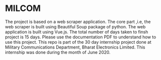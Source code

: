 # MILCOM
The project is based on a web scraper application. The core part ,i.e, the web scraper is built using Beautiful Soup package of python. The web application is built using Vue.js. The total number of days taken to finsh project is 15 days.
Please use the documentation PDF to understand how to use this project.
This repo is part of the 30 day internship project done at Military Communications Department, Bharat Electronics Limited. This internship was done during the month of June 2020.

